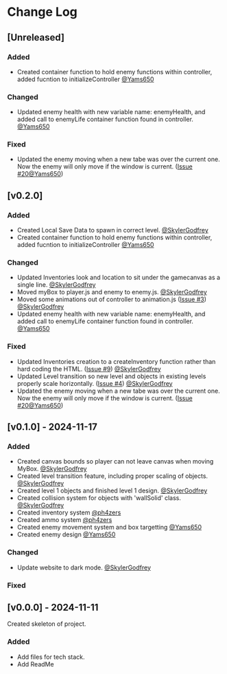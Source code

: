 
# Change Log

## [Unreleased]
 
### Added
- Created container function to hold enemy functions within controller, added fucntion to initializeController [@Yams650](https://github.com/Yams650)

### Changed
- Updated enemy health with new variable name: enemyHealth, and added call to enemyLife container function found in controller. [@Yams650](https://github.com/Yams650)
 
### Fixed
- Updated the enemy moving when a new tabe was over the current one. Now the enemy will only move if the window is current. ([Issue #20](https://github.com/it-sd-capstone/huebrush/issues/20)[@Yams650](https://github.com/Yams650))
 
## [v0.2.0]
 
### Added
- Created Local Save Data to spawn in correct level. [@SkylerGodfrey](https://github.com/sGodfreyCVTC)
- Created container function to hold enemy functions within controller, added fucntion to initializeController [@Yams650](https://github.com/Yams650)

### Changed
- Updated Inventories look and location to sit under the gamecanvas as a single line. [@SkylerGodfrey](https://github.com/sGodfreyCVTC)
- Moved myBox to player.js and enemy to enemy.js. [@SkylerGodfrey](https://github.com/sGodfreyCVTC)
- Moved some animations out of controller to animation.js ([Issue #3](https://github.com/it-sd-capstone/huebrush/issues/3)) [@SkylerGodfrey](https://github.com/sGodfreyCVTC)
- Updated enemy health with new variable name: enemyHealth, and added call to enemyLife container function found in controller. [@Yams650](https://github.com/Yams650)
 
### Fixed
- Updated Inventories creation to a createInventory function rather than hard coding the HTML. ([Issue #9](https://github.com/it-sd-capstone/huebrush/issues/9)) [@SkylerGodfrey](https://github.com/sGodfreyCVTC)
- Updated Level transition so new level and objects in existing levels properly scale horizontally. ([Issue #4](https://github.com/it-sd-capstone/huebrush/issues/4)) [@SkylerGodfrey](https://github.com/sGodfreyCVTC)
- Updated the enemy moving when a new tabe was over the current one. Now the enemy will only move if the window is current. ([Issue #20](https://github.com/it-sd-capstone/huebrush/issues/20)[@Yams650](https://github.com/Yams650))

## [v0.1.0] - 2024-11-17
 
### Added
- Created canvas bounds so player can not leave canvas when moving MyBox. [@SkylerGodfrey](https://github.com/sGodfreyCVTC)
- Created level transition feature, including proper scaling of objects. [@SkylerGodfrey](https://github.com/sGodfreyCVTC)
- Created level 1 objects and finished level 1 design. [@SkylerGodfrey](https://github.com/sGodfreyCVTC)
- Created collision system for objects with 'wallSolid' class. [@SkylerGodfrey](https://github.com/sGodfreyCVTC)
- Created inventory system [@ph4zers](https://github.com/ph4zers)
- Created ammo system [@ph4zers](https://github.com/ph4zers)
- Created enemy movement system and box targetting [@Yams650](https://github.com/Yams650)
- Created enemy design [@Yams650](https://github.com/Yams650)

### Changed
- Update website to dark mode. [@SkylerGodfrey](https://github.com/sGodfreyCVTC)
 
### Fixed
 
## [v0.0.0] - 2024-11-11
  
Created skeleton of project. 
 
### Added
  - Add files for tech stack.
  - Add ReadMe


 